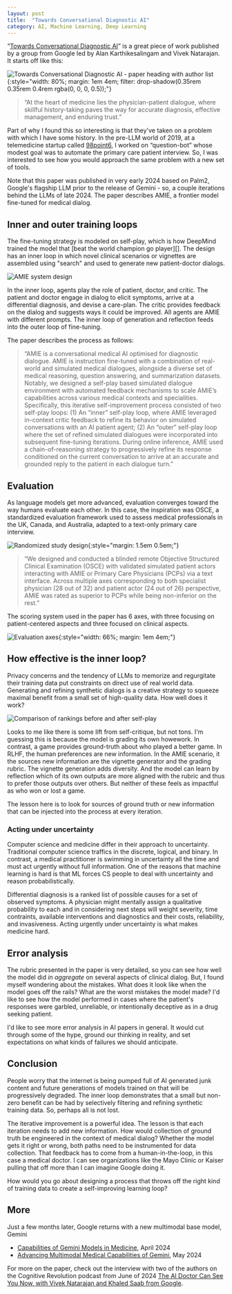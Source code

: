 ```yaml
---
layout: post
title:  "Towards Conversational Diagnostic AI"
category: AI, Machine Learning, Deep Learning
---
```


“[Towards Conversational Diagnostic AI][1]” is a great piece of work published by a group from Google led by Alan Karthikesalingam and Vivek Natarajan. It starts off like this:

![Towards Conversational Diagnostic AI - paper heading with author list](../images/amie-paper/towards-conversational-diagnostic-ai.png){:style="width: 80%; margin: 1em 4em; filter: drop-shadow(0.35rem 0.35rem 0.4rem rgba(0, 0, 0, 0.5));"}

> “At the heart of medicine lies the physician-patient dialogue, where skillful history-taking paves the way for accurate diagnosis, effective management, and enduring trust.”

Part of why I found this so interesting is that they've taken on a problem with which I have some history. In the pre-LLM world of 2019, at a telemedicine startup called [98point6][301], I worked on “question-bot” whose modest goal was to automate the primary care patient interview. So, I was interested to see how you would approach the same problem with a new set of tools.

Note that this paper was published in very early 2024 based on Palm2, Google's flagship LLM prior to the release of Gemini - so, a couple iterations behind the LLMs of late 2024. The paper describes AMIE, a frontier model fine-tuned for medical dialog.


## Inner and outer training loops

The fine-tuning strategy is modeled on self-play, which is how DeepMind trained the model that [beat the world champion go player][]. The design has an inner loop in which novel clinical scenarios or vignettes are assembled using "search" and used to generate new patient-doctor dialogs.

![AMIE system design](../images/amie-paper/amie-system-design.png)

In the inner loop, agents play the role of patient, doctor, and critic. The patient and doctor engage in dialog to elicit symptoms, arrive at a differential diagnosis, and devise a care-plan. The critic provides feedback on the dialog and suggests ways it could be improved. All agents are AMIE with different prompts. The inner loop of generation and reflection feeds into the outer loop of fine-tuning.

The paper describes the process as follows:

> “AMIE is a conversational medical AI optimised for diagnostic dialogue. AMIE is instruction fine-tuned with a combination of real-world and simulated medical dialogues, alongside a diverse set of medical reasoning, question answering, and summarization datasets. Notably, we designed a self-play based simulated dialogue environment with automated feedback mechanisms to scale AMIE’s capabilities across various medical contexts and specialities. Specifically, this iterative self-improvement process consisted of two self-play loops: (1) An “inner” self-play loop, where AMIE leveraged in-context critic feedback to refine its behavior on simulated conversations with an AI patient agent; (2) An “outer” self-play loop where the set of refined simulated dialogues were incorporated into subsequent fine-tuning iterations. During online inference, AMIE used a chain-of-reasoning strategy to progressively refine its response conditioned on the current conversation to arrive at an accurate and grounded reply to the patient in each dialogue turn.”


## Evaluation

As language models get more advanced, evaluation converges toward the way humans evaluate each other. In this case, the inspiration was OSCE, a standardized evaluation framework used to assess medical professionals in the UK, Canada, and Australia, adapted to a text-only primary care interview.

![Randomized study design](../images/amie-paper/randomized-study-design.png){:style="margin: 1.5em 0.5em;"}

> “We designed and conducted a blinded remote Objective Structured Clinical Examination (OSCE) with validated simulated patient actors interacting with AMIE or Primary Care Physicians (PCPs) via a text interface. Across multiple axes corresponding to both specialist physician (28 out of 32) and patient actor (24 out of 26) perspective, AMIE was rated as superior to PCPs while being non-inferior on the rest.”

The scoring system used in the paper has 6 axes, with three focusing on patient-centered aspects and three focused on clinical aspects.

![Evaluation axes](../images/amie-paper/evaluation-axes.png){:style="width: 66%; margin: 1em 4em;"}


## How effective is the inner loop?

Privacy concerns and the tendency of LLMs to memorize and regurgitate their training data put constraints on direct use of real world data. Generating and refining synthetic dialogs is a creative strategy to squeeze maximal benefit from a small set of high-quality data. How well does it work?

![Comparison of rankings before and after self-play](../images/amie-paper/comparison-self-play.png)

Looks to me like there is some lift from self-critique, but not tons. I'm guessing this is because the model is grading its own howework. In contrast, a game provides ground-truth about who played a better game. In RLHF, the human preferences are new information. In the AMIE scenario, it the sources new information are the vignette generator and the grading rubric. The vignette generation adds diversity. And the model can learn by reflection which of its own outputs are more aligned with the rubric and thus to prefer those outputs over others. But neither of these feels as impactful as who won or lost a game.

The lesson here is to look for sources of ground truth or new information that can be injected into the process at every iteration.


### Acting under uncertainty

Computer science and medicine differ in their approach to uncertainty. Traditional computer science traffics in the discrete, logical, and binary. In contrast, a medical practitioner is swimming in uncertainty all the time and must act urgently without full information. One of the reasons that machine learning is hard is that ML forces CS people to deal with uncertainty and reason probabilistically.

Differential diagnosis is a ranked list of possible causes for a set of observed symptoms. A physician might mentally assign a qualitative probability to each and in considering next steps will weight severity, time contraints, available interventions and diagnostics and their costs, reliability, and invasiveness. Acting urgently under uncertainty is what makes medicine hard.


## Error analysis

The rubric presented in the paper is very detailed, so you can see how well the model did _in aggregate_ on several aspects of clinical dialog. But, I found myself wondering about the mistakes. What does it look like when the model goes off the rails? What are the worst mistakes the model made? I'd like to see how the model performed in cases where the patient's responses were garbled, unreliable, or intentionally deceptive as in a drug seeking patient.

I'd like to see more error analysis in AI papers in general. It would cut through some of the hype, ground our thinking in reality, and set expectations on what kinds of failures we should anticipate.


## Conclusion

People worry that the internet is being pumped full of AI generated junk content and future generations of models trained on that will be progressively degraded. The inner loop demonstrates that a small but non-zero benefit can be had by selectively filtering and refining synthetic training data. So, perhaps all is not lost.

The iterative improvement is a powerful idea. The lesson is that each iteration needs to add new information. How would collection of ground truth be engineered in the context of medical dialog? Whether the model gets it right or wrong, both paths need to be instrumented for data collection. That feedback has to come from a human-in-the-loop, in this case a medical doctor. I can see organizations like the Mayo Clinic or Kaiser pulling that off more than I can imagine Google doing it.

How would you go about designing a process that throws off the right kind of training data to create a self-improving learning loop?

## More

Just a few months later, Google returns with a new multimodal base model, Gemini

- [Capabilities of Gemini Models in Medicine][3], April 2024
- [Advancing Multimodal Medical Capabilities of Gemini][4], May 2024

For more on the paper, check out the interview with two of the authors on the Cognitive Revolution podcast from June of 2024 [The AI Doctor Can See You Now, with Vivek Natarajan and Khaled Saab from Google][2].


[1]: https://arxiv.org/abs/2401.05654
[2]: https://www.cognitiverevolution.ai/the-ai-doctor-can-see-you-now-with-vivek-natarajan-and-khaled-saab-from-google/
[3]: https://arxiv.org/abs/2404.18416
[4]: https://arxiv.org/abs/2405.03162

[301]: https://www.98point6.com/
